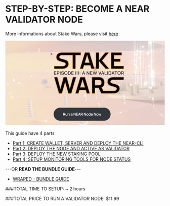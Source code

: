 # STEP-BY-STEP: BECOME A NEAR VALIDATOR NODE

More informations about Stake Wars, please visit [here](https://near.org/stakewars/)

![Stake Wars episode III](/images/stake-wars-banner.png)

This guide have 4 parts
* [Part 1: CREATE WALLET, SERVER AND DEPLOY THE NEAR-CLI](/challenge-1.md)
* [Part 2: DEPLOY THE NODE AND ACTIVE AS VALIDATOR](/challenge-2.md)
* [Part 3: DEPLOY THE NEW STAKING POOL](/challenge-3.md)
* [Part 4: SETUP MONITORING TOOLS FOR NODE STATUS](/challenge-4.md)

---OR **READ THE BUNDLE GUIDE**---

* [WRAPED - BUNDLE GUIDE](/all-in-one.md)

###TOTAL TIME TO SETUP: ~ 2 hours

###TOTAL PRICE TO RUN A VALIDATOR NODE: $11.99
